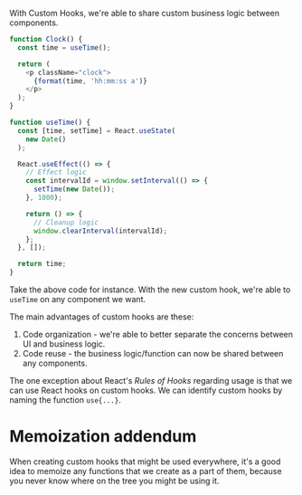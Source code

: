 With Custom Hooks, we're able to share custom business logic between components.

```js
function Clock() {
  const time = useTime();

  return (
    <p className="clock">
      {format(time, 'hh:mm:ss a')}
    </p>
  );
}

function useTime() {
  const [time, setTime] = React.useState(
    new Date()
  );

  React.useEffect(() => {
    // Effect logic
    const intervalId = window.setInterval(() => {
      setTime(new Date());
    }, 1000);

    return () => {
      // Cleanup logic
      window.clearInterval(intervalId);
    };
  }, []);

  return time;
}
```

Take the above code for instance. With the new custom hook, we're able to `useTime` on any component we want.

The main advantages of custom hooks are these:

1. Code organization - we're able to better separate the concerns between UI and business logic.
2. Code reuse - the business logic/function can now be shared between any components.

The one exception about React's *Rules of Hooks* regarding usage is that we can use React hooks on custom hooks. We can identify custom hooks by naming the function `use{...}`.


# Memoization addendum

When creating custom hooks that might be used everywhere, it's a good idea to memoize any functions that we create as a part of them, because you never know where on the tree you might be using it.